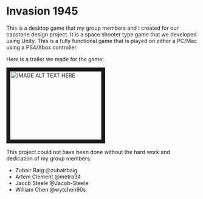 # Invasion 1945

This is a desktop game that my group members and I created for our capstone design project. It is a space shooter type game that we developed using Unity. This is a fully functional game that is played on either a PC/Mac using a PS4/Xbox controller.

Here is a trailer we made for the game:

<a href="http://www.youtube.com/watch?feature=player_embedded&v=e9qlhDmNMjI
" target="_blank"><img src="http://img.youtube.com/vi/e9qlhDmNMjI/0.jpg" 
alt="IMAGE ALT TEXT HERE" width="240" height="180" border="10" /></a>

This project could not have been done without the hard work and dedication of my group members:

- Zubair Baig @zubairbaig
- Artem Clement @metra34
- Jacob Steele @Jacob-Steele
- William Chen @wytchen90s
